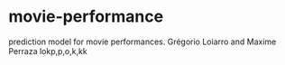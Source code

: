 # movie-performance
prediction model for movie performances. Grégorio Loiarro and Maxime Perraza 
lokp,p,o,k,kk

